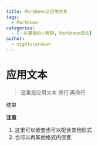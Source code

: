 ```yaml
---
title: MarkDown之应用文本
tags:
  - MarkDown
categories:
  - [一些基础的小教程, Markdown语法]
author:
  - nightstardawn
---
```


# 应用文本

> 这里是应用文本
> 换行
> 再换行

结束

**注意**

1. 这里可以嵌套也可以配合其他形式
2. 也可以再其他格式内嵌套

